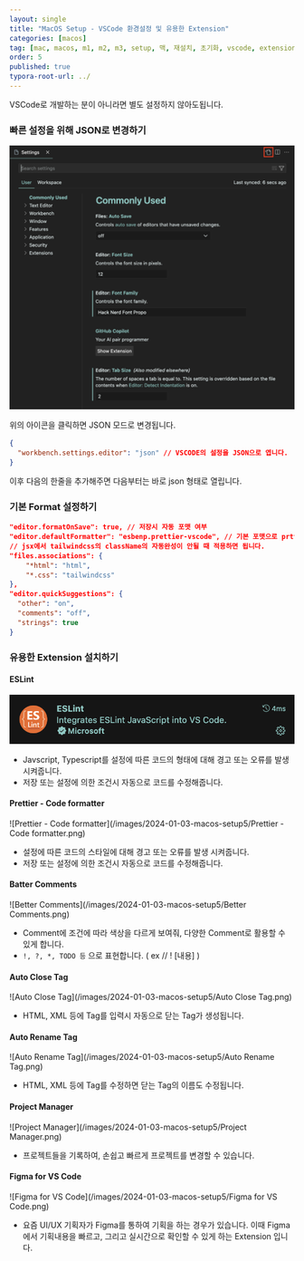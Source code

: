 ```yaml
---
layout: single
title: "MacOS Setup - VSCode 환경설정 및 유용한 Extension"
categories: [macos]
tag: [mac, macos, m1, m2, m3, setup, 맥, 재설치, 초기화, vscode, extension]
order: 5
published: true
typora-root-url: ../
---
```


VSCode로 개발하는 분이 아니라면 별도 설정하지 않아도됩니다.

### 빠른 설정을 위해 JSON로 변경하기

![vscode-setting](/images/2024-01-03-macos-setup5/vscode-setting.png)

위의 아이콘을 클릭하면 JSON 모드로 변경됩니다.

```json
{
  "workbench.settings.editor": "json" // VSCODE의 설정을 JSON으로 엽니다.
}
```

이후 다음의 한줄을 추가해주면 다음부터는 바로 json 형태로 열립니다.



### 기본 Format 설정하기

```json
"editor.formatOnSave": true, // 저장시 자동 포맷 여부
"editor.defaultFormatter": "esbenp.prettier-vscode", // 기본 포맷으로 prttier를 사용합니다.
// jsx에서 tailwindcss의 className의 자동완성이 안될 때 적용하면 됩니다.
"files.associations": {
	"*html": "html",
	"*.css": "tailwindcss"
},
"editor.quickSuggestions": {
  "other": "on",
  "comments": "off",
  "strings": true
}
```



### 유용한 Extension 설치하기

#### ESLint

![ESLint](/images/2024-01-03-macos-setup5/ESLint.png)

- Javscript, Typescript를 설정에 따른 코드의 형태에 대해 경고 또는 오류를 발생 시켜줍니다.
- 저장 또는 설정에 의한 조건시 자동으로 코드를 수정해줍니다.



#### Prettier - Code formatter

![Prettier - Code formatter](/images/2024-01-03-macos-setup5/Prettier - Code formatter.png)

- 설정에 따른 코드의 스타일에 대해 경고 또는 오류를 발생 시켜줍니다.
- 저장 또는 설정에 의한 조건시 자동으로 코드를 수정해줍니다.



#### Batter Comments

![Better Comments](/images/2024-01-03-macos-setup5/Better Comments.png)

- Comment에 조건에 따라 색상을 다르게 보여줘,  다양한 Comment로 활용할 수 있게 합니다.
- `!, ?, *, TODO 등` 으로 표현합니다. ( ex // ! [내용] )



#### Auto Close Tag

![Auto Close Tag](/images/2024-01-03-macos-setup5/Auto Close Tag.png)

- HTML, XML 등에 Tag를 입력시 자동으로 닫는 Tag가 생성됩니다.



#### Auto Rename Tag

![Auto Rename Tag](/images/2024-01-03-macos-setup5/Auto Rename Tag.png)

- HTML, XML 등에 Tag를 수정하면 닫는 Tag의 이름도 수정됩니다.



#### Project Manager

![Project Manager](/images/2024-01-03-macos-setup5/Project Manager.png)

- 프로젝트들을 기록하여,  손쉽고 빠르게 프로젝트를 변경할 수 있습니다.



#### Figma for VS Code

![Figma for VS Code](/images/2024-01-03-macos-setup5/Figma for VS Code.png)

- 요즘 UI/UX 기획자가 Figma를 통하여 기획을 하는 경우가 있습니다.  이때 Figma에서 기획내용을 빠르고,  그리고 실시간으로 확인할 수 있게 하는 Extension 입니다.
